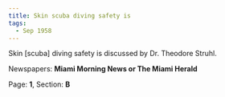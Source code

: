 ```yaml
---  
title: Skin scuba diving safety is  
tags:  
  - Sep 1958  
---  
```

  
Skin [scuba] diving safety is discussed by Dr. Theodore Struhl.  
  
Newspapers: **Miami Morning News or The Miami Herald**  
  
Page: **1**, Section: **B** 
